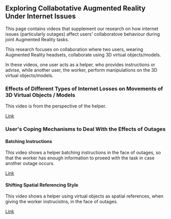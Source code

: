 ## Exploring Collabotative Augmented Reality Under Internet Issues

This page contains videos that supplement our research on how internet issues (particularly outages) affect users' collaboratove behaviour during joint Augmented Reality tasks. 

This research focuses on collaboration where two users, wearing Augmented Reality headsets, collaborate using 3D virtual objects/models. 

In these videos, one user acts as a helper, who provides instructions or advise, while another user, the worker, perform manipulations on the 3D virtual objects/models.

### Effects of Different Types of Internet Losses on Movements of 3D Virtual Objects / Models
<div class="myDiv">
  <p>This video is from the perspective of the helper.</p>
  <a href="https://drive.google.com/file/d/1emfcg82jajIkBm3OSWhq1DEFG4p-YFvD/view?usp=sharing">Link</a>
</div>

### User's Coping Mechanisms to Deal With the Effects of Outages  
#### Batching Instructions
<div class="myDiv1">
  <p>This video shows a helper batching instructions in the face of outages, so that the worker has enough information to proeed with the task in case another outage occurs. </p>
  <a href="https://drive.google.com/file/d/12S85gmZqIznPe3LnruxNnwAxJ1nkALg9/view?usp=sharing">Link</a>
</div>

#### Shifting Spatial Referencing Style
<div class="myDiv2">
  <p>This video shows a helper using virtual objects as spatial references, when giving the worker instruciotns, in the face of outages. </p>
  <a href="https://drive.google.com/file/d/1q3UlvQ8S4upHuxlPCRMbs9VAy4x8EQYL/view?usp=sharing">Link</a>
</div>
